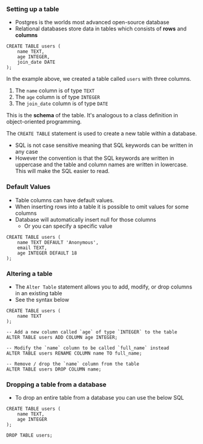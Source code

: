 ### Setting up a table
* Postgres is the worlds most advanced open-source database
* Relational databases store data in tables which consists of **rows** and **columns**
```postgresql
CREATE TABLE users (
    name TEXT,
    age INTEGER,
    join_date DATE
);
```
In the example above, we created a table called `users` with three columns.

1. The `name` column is of type `TEXT`
2. The `age` column is of type `INTEGER`
3. The `join_date` column is of type `DATE`

This is the **schema** of the table. It's analogous to a class definition in object-oriented programming.

The `CREATE TABLE` statement is used to create a new table within a database.

* SQL is not case sensitive meaning that SQL keywords can be written in any case
* However the convention is that the SQL keywords are written in uppercase and the table and column names are written in lowercase. This will make the SQL easier to read.
### Default Values
* Table columns can have default values.
* When inserting rows into a table it is possible to omit values for some columns
* Database will automatically insert null for those columns
	* Or you can specify a specific value
```postgresql
CREATE TABLE users (
    name TEXT DEFAULT 'Anonymous',
    email TEXT,
    age INTEGER DEFAULT 18
);
```
### Altering a table
* The `Alter Table` statement allows you to add, modify, or drop columns in an existing table
* See the syntax below
```postgresql
CREATE TABLE users (
    name TEXT
);

-- Add a new column called `age` of type `INTEGER` to the table
ALTER TABLE users ADD COLUMN age INTEGER;

-- Modify the `name` column to be called `full_name` instead
ALTER TABLE users RENAME COLUMN name TO full_name;

-- Remove / drop the `name` column from the table
ALTER TABLE users DROP COLUMN name;
```
### Dropping a table from a database
* To drop an entire table from a database you can use the below SQL
```postgresql
CREATE TABLE users (
    name TEXT,
    age INTEGER
);

DROP TABLE users;
```
